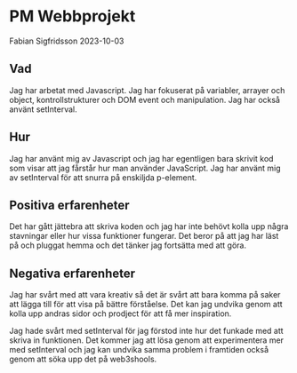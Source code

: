 # PM Webbprojekt

Fabian Sigfridsson
2023-10-03

## Vad

Jag har arbetat med Javascript.
Jag har fokuserat på variabler, arrayer och object, kontrollstrukturer och DOM event och manipulation.
Jag har också använt setInterval.

## Hur

Jag har använt mig av Javascript och jag har egentligen bara skrivit kod som visar att jag fårstår hur man använder JavaScript.
Jag har använt mig av setInterval för att snurra på enskiljda p-element.

## Positiva erfarenheter

Det har gått jättebra att skriva koden och jag har inte behövt kolla upp några stavningar eller hur vissa funktioner fungerar. Det beror på att jag har läst på och pluggat hemma och det tänker jag fortsätta med att göra.

## Negativa erfarenheter

Jag har svårt med att vara kreativ så det är svårt att bara komma på saker att lägga till för att visa på bättre förståelse. Det kan jag undvika genom att kolla upp andras sidor och prodject för att få mer inspiration.

Jag hade svårt med setInterval för jag förstod inte hur det funkade med att skriva in funktionen. Det kommer jag att lösa genom att experimentera mer med setInterval och jag kan undvika samma problem i framtiden också genom att söka upp det på web3shools.
